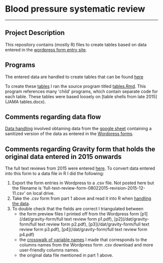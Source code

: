 # Blood pressure systematic review
---

## Project Description

This repository contains (mostly R) files to create tables based on data entered in the [wordpress form entry site](https://bpsr.web.unc.edu/).

## Programs
The entered data are handled to create tables that can be found [here](https://avonholle.github.io/bpsr-2015/tables.html)

To create these [tables](https://avonholle.github.io/bpsr-2015/tables.html) I ran the source program titled [tables.Rmd](tables.Rmd). This program references many 'child' programs, which contain separate code for each table. These tables were based loosely on [table shells from late 2015](JAMA tables.docx).

## Comments regarding data flow

[Data handling](make-data.R) involved obtaining data from the [google sheet](https://docs.google.com/spreadsheets/d/11vikKzexfVU3hAoyXaUB4MO4gHUPJxT-nlw6j2azVYY/edit?usp=sharing) containing a sanitized version of the data as entered in the [Wordpress forms](https://bpsr.web.unc.edu/).

## Comments regarding Gravity form that holds the original data entered in 2015 onwards

The full text reviews from 2015 were entered [here](https://bpsr.web.unc.edu/). To convert data entered into this form to a data file in R I did the following:
  1. Export the form entries in Wordpress to a .csv file. Not posted here but the filename is 'full-text-review-form-08022015-revision-2015-12-11.csv' on local drive.
  2. Take the .csv form from part 1 above and read it into R when [handling the data](make-data.R).
  3. To double check that the fields are correct I triangulated between 
      - the form preview files I printed off from the Wordpress form [p1](/dat/gravity-form/full text review form p1.pdf), [p2](/dat/gravity-form/full text review form p2.pdf), [p3](/dat/gravity-form/full text review form p3.pdf), [p4](/dat/gravity-form/full text review form p4.pdf)
      - the [crosswalk of variable names](/dat/gravity-form/variable-crosswalk.csv) I made that corresponds to the columns names from the Wordpress form .csv download and more user-friendly columns names.
      - the original data file mentioned in part 1 above.
  

